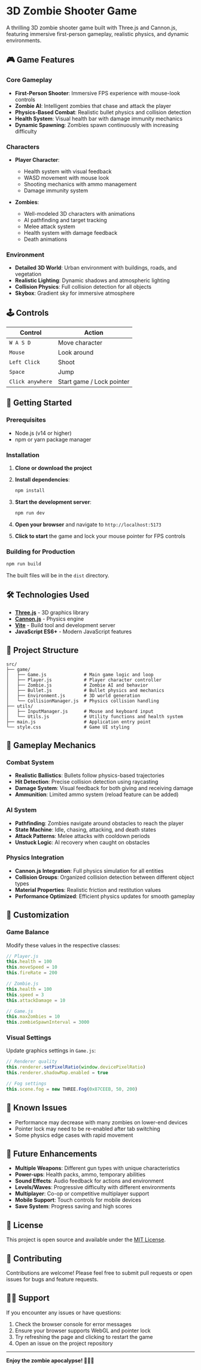 # 3D Zombie Shooter Game

A thrilling 3D zombie shooter game built with Three.js and Cannon.js, featuring immersive first-person gameplay, realistic physics, and dynamic environments.

## 🎮 Game Features

### Core Gameplay
- **First-Person Shooter**: Immersive FPS experience with mouse-look controls
- **Zombie AI**: Intelligent zombies that chase and attack the player
- **Physics-Based Combat**: Realistic bullet physics and collision detection
- **Health System**: Visual health bar with damage immunity mechanics
- **Dynamic Spawning**: Zombies spawn continuously with increasing difficulty

### Characters
- **Player Character**: 
  - Health system with visual feedback
  - WASD movement with mouse look
  - Shooting mechanics with ammo management
  - Damage immunity system

- **Zombies**: 
  - Well-modeled 3D characters with animations
  - AI pathfinding and target tracking
  - Melee attack system
  - Health system with damage feedback
  - Death animations

### Environment
- **Detailed 3D World**: Urban environment with buildings, roads, and vegetation
- **Realistic Lighting**: Dynamic shadows and atmospheric lighting
- **Collision Physics**: Full collision detection for all objects
- **Skybox**: Gradient sky for immersive atmosphere

## 🕹️ Controls

| Control | Action |
|---------|--------|
| `W A S D` | Move character |
| `Mouse` | Look around |
| `Left Click` | Shoot |
| `Space` | Jump |
| `Click anywhere` | Start game / Lock pointer |

## 🚀 Getting Started

### Prerequisites
- Node.js (v14 or higher)
- npm or yarn package manager

### Installation

1. **Clone or download the project**
2. **Install dependencies**:
   ```bash
   npm install
   ```

3. **Start the development server**:
   ```bash
   npm run dev
   ```

4. **Open your browser** and navigate to `http://localhost:5173`

5. **Click to start** the game and lock your mouse pointer for FPS controls

### Building for Production

```bash
npm run build
```

The built files will be in the `dist` directory.

## 🛠️ Technologies Used

- **[Three.js](https://threejs.org/)** - 3D graphics library
- **[Cannon.js](https://github.com/pmndrs/cannon-es)** - Physics engine
- **[Vite](https://vitejs.dev/)** - Build tool and development server
- **JavaScript ES6+** - Modern JavaScript features

## 📁 Project Structure

```
src/
├── game/
│   ├── Game.js              # Main game logic and loop
│   ├── Player.js            # Player character controller
│   ├── Zombie.js            # Zombie AI and behavior
│   ├── Bullet.js            # Bullet physics and mechanics
│   ├── Environment.js       # 3D world generation
│   └── CollisionManager.js  # Physics collision handling
├── utils/
│   ├── InputManager.js      # Mouse and keyboard input
│   └── Utils.js             # Utility functions and health system
├── main.js                  # Application entry point
└── style.css                # Game UI styling
```

## 🎯 Gameplay Mechanics

### Combat System
- **Realistic Ballistics**: Bullets follow physics-based trajectories
- **Hit Detection**: Precise collision detection using raycasting
- **Damage System**: Visual feedback for both giving and receiving damage
- **Ammunition**: Limited ammo system (reload feature can be added)

### AI System
- **Pathfinding**: Zombies navigate around obstacles to reach the player
- **State Machine**: Idle, chasing, attacking, and death states
- **Attack Patterns**: Melee attacks with cooldown periods
- **Unstuck Logic**: AI recovery when caught on obstacles

### Physics Integration
- **Cannon.js Integration**: Full physics simulation for all entities
- **Collision Groups**: Organized collision detection between different object types
- **Material Properties**: Realistic friction and restitution values
- **Performance Optimized**: Efficient physics updates for smooth gameplay

## 🔧 Customization

### Game Balance
Modify these values in the respective classes:

```javascript
// Player.js
this.health = 100
this.moveSpeed = 10
this.fireRate = 200

// Zombie.js  
this.health = 100
this.speed = 3
this.attackDamage = 10

// Game.js
this.maxZombies = 10
this.zombieSpawnInterval = 3000
```

### Visual Settings
Update graphics settings in `Game.js`:

```javascript
// Renderer quality
this.renderer.setPixelRatio(window.devicePixelRatio)
this.renderer.shadowMap.enabled = true

// Fog settings
this.scene.fog = new THREE.Fog(0x87CEEB, 50, 200)
```

## 🐛 Known Issues

- Performance may decrease with many zombies on lower-end devices
- Pointer lock may need to be re-enabled after tab switching
- Some physics edge cases with rapid movement

## 🔮 Future Enhancements

- **Multiple Weapons**: Different gun types with unique characteristics
- **Power-ups**: Health packs, ammo, temporary abilities
- **Sound Effects**: Audio feedback for actions and environment
- **Levels/Waves**: Progressive difficulty with different environments
- **Multiplayer**: Co-op or competitive multiplayer support
- **Mobile Support**: Touch controls for mobile devices
- **Save System**: Progress saving and high scores

## 📄 License

This project is open source and available under the [MIT License](LICENSE).

## 🤝 Contributing

Contributions are welcome! Please feel free to submit pull requests or open issues for bugs and feature requests.

## 🙋‍♂️ Support

If you encounter any issues or have questions:
1. Check the browser console for error messages
2. Ensure your browser supports WebGL and pointer lock
3. Try refreshing the page and clicking to restart the game
4. Open an issue on the project repository

---

**Enjoy the zombie apocalypse! 🧟‍♂️🔫**
